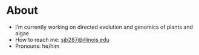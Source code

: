 # About
- I’m currently working on directed evolution and genomics of plants and algae
- How to reach me: sjb287@illinois.edu
- Pronouns: he/him
